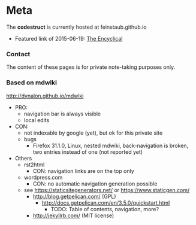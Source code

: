 Meta
====

The **codestruct** is currently hosted at feinstaub.github.io

* Featured link of 2015-06-19: [The Encyclical](https://www.youtube.com/watch?v=76BtP1GInlc)

### Contact

The content of these pages is for private note-taking purposes only.


### Based on mdwiki

http://dynalon.github.io/mdwiki

* PRO:
  * navigation bar is always visible
  * local edits
* CON:
  * not indexable by google (yet), but ok for this private site
  * bugs
    * Firefox 31.1.0, Linux, nested mdwiki, back-navigation is broken,
      two entries instead of one (not reported yet)
* Others
  * rst2html
    * CON: navigation links are on the top only
  * wordpress.com
    * CON: no automatic navigation generation possible
  * see https://staticsitegenerators.net/ or https://www.staticgen.com/
    * http://blog.getpelican.com/ (GPL)
        * http://docs.getpelican.com/en/3.5.0/quickstart.html
            * TODO: Table of contents, navigation, more?
    * http://jekyllrb.com/ (MIT license)
